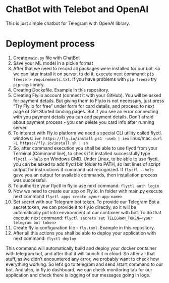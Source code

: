 # ChatBot with Telebot and OpenAI

This is just simple chatbot for Telegram with OpenAI library.

# Deployment process

1. Create `main.py` file with ChatBot
2. Save your ML model in a pickle format
3. After that we need to record all packages were installed for our bot, so we can later install it on server, to do it, execute next command: `pip freeze > requirements.txt`. If you have problems with `pip freeze` try `pipreqs` library.
4. Creating Dockefile. Example in this repository.
5. Creating Fly.io account (connect it with your GitHub). You will be asked for payment details. But giving them to Fly.io is not necessary, just press “Try Fly.io for free” under form for card details, and proceed to next page of Get Started landing pages. But if you see an error connecting with you payment details you can add payment details. Don't afraid about payment process - you can delete you card info after running server.
6. To interact with Fly.io platform we need a special CLI utility called flyctl.
windows: `iwr https://fly.io/install.ps1 -useb | iex`
linux/mac: `curl -L https://fly.io/install.sh | sh`
7. So, after command execution you shall be able to use flyctl from your Terminal (Command line), to check if it installed successfully type `flyctl --help` on Windows CMD. Under Linux, to be able to use flyctl, you can be asked to add flyctl bin folder to PATH, so last lines of script output for instructions if command not recognized. If `flyctl --help` gave you an output for available commands, then installation process was successful.
8. To authorize your flyctl in fly.io use next command: `flyctl auth login`
9. Now we need to create our app on Fly.io. In folder with main.py execute next command `flyctl apps create <your-app-name>`
10. Set secret with our Telegram bot token. To provide our Telegram Bot a secret token, we can provide it to fly.io directly, so it will be automatically put into environment of our container with bot. To do that execute next command: `flyctl secrets set TELEGRAM_TOKEN=<your telegram bot token>`
11. Create fly.io configuration file - `fly.toml`. Example in this repository.
12. After all this actions you shall be able to deploy your application with next command: `flyctl deploy`

This command will automatically build and deploy your docker container with telegram bot, and after that it will launch it in cloud.
So after all that stuff, as we didn’t encountered any error, we probably want to check how everything working. So let’s go to telegram and send /start command to our bot. And also, in fly.io dashboard, we can check monitoring tab for our application and check there is logging of our messages going in logs.
